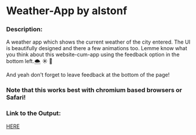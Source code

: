 # Weather-App by alstonf

### Description:

A weather app which shows the current weather of the city entered. The UI is beautifully designed and there a few animations too. Lemme know what you think about this website-cum-app using the feedback option in the bottom left.🌨 ☀️ 💨

And yeah don't forget to leave feedback at the bottom of the page!

### Note that this works best with chromium based browsers or Safari!

### Link to the Output:

[HERE](https://alstonf.github.io/Weather-App/)




